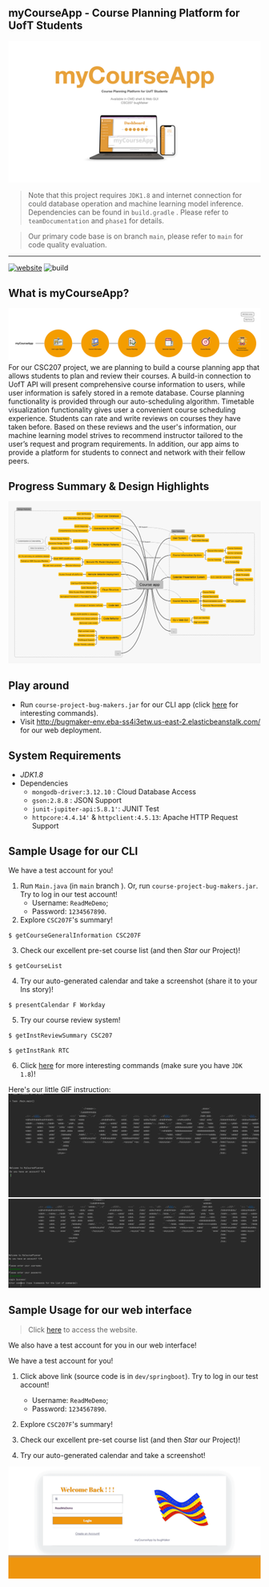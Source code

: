 ## myCourseApp - Course Planning Platform for UofT Students

![myCourseApp](README.assets/p1demo.jpeg)

> Note that this project requires `JDK1.8` and internet connection for could database operation and machine learning model inference. Dependencies can be found in  `build.gradle` . Please refer to `teamDocumentation` and `phase1` for details.

> Our primary code base is on branch `main`, please refer to `main` for code quality evaluation.

***

[![website](https://img.shields.io/badge/visit-webpage-blue)](http://bugmaker-env.eba-ss4i3etw.us-east-2.elasticbeanstalk.com/)
![build](https://img.shields.io/github/workflow/status/CSC207-UofT/course-project-bug-makers/GitHub%20Classroom%20Workflow)


## What is myCourseApp?

![](README.assets/myCourseApp.png)
For our CSC207 project, we are planning to build a course planning app that allows students to plan and review their courses. A build-in connection to UofT API will present comprehensive course information to users, while user information is safely stored in a remote database. Course planning functionality is provided through our auto-scheduling algorithm. Timetable visualization functionality gives user a convenient course scheduling experience. Students can rate and write reviews on courses they have taken before. Based on these reviews and the user's information, our machine learning model strives to recommend instructor tailored to the user’s request and program requirements. In addition, our app aims to provide a platform for students to connect and network with their fellow peers.


## Progress Summary & Design Highlights
![Course_app](README.assets/myCourseAppIntrop1.png)

## Play around

- Run `course-project-bug-makers.jar` for our CLI app (click [here](teamDocumentation/cmdDocumentation.md) for interesting commands).
- Visit http://bugmaker-env.eba-ss4i3etw.us-east-2.elasticbeanstalk.com/ for our web deployment.




## System Requirements

- *JDK1.8*
- Dependencies
  - `mongodb-driver:3.12.10` : Cloud Database Access
  - `gson:2.8.8` : JSON Support
  - `junit-jupiter-api:5.8.1'`: JUNIT Test
  - `httpcore:4.4.14'` & `httpclient:4.5.13`: Apache HTTP Request Support



## Sample Usage for our CLI

We have a test account for you!
1. Run `Main.java` (in `main` branch ). Or, run `course-project-bug-makers.jar`. Try to log in our test account!
   - Username: `ReadMeDemo`;
   - Password: `1234567890`.
2. Explore `CSC207F`'s summary!
```
$ getCourseGeneralInformation CSC207F
```
3. Check our excellent pre-set course list (and then *Star* our Project)!
```
$ getCourseList
``` 
4. Try our auto-generated calendar and take a screenshot (share it to your Ins story)! 
```
$ presentCalendar F Workday
```
5. Try our course review system!

```
$ getInstReviewSummary CSC207
```
```
$ getInstRank RTC
```

6. Click [here](teamDocumentation/cmdDocumentation.md) for more interesting commands (make sure you have `JDK 1.8`)!

Here's our little GIF instruction:
![](README.assets/readmedemo.gif)
![](README.assets/reviewdemo.gif)


## Sample Usage for our web interface


> Click [here](http://bugmaker-env.eba-ss4i3etw.us-east-2.elasticbeanstalk.com/) to access the website.



We also have a test account for you in our web interface! 

We have a test account for you!
1. Click above link (source code is in `dev/springboot`). Try to log in our test account!
    - Username: `ReadMeDemo`;
    - Password: `1234567890`.
2. Explore `CSC207F`'s summary!

3. Check our excellent pre-set course list (and then *Star* our Project)!

4. Try our auto-generated calendar and take a screenshot!

![](README.assets/webdemo.gif)